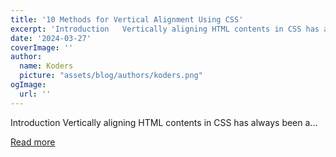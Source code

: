 ```yaml
---
title: '10 Methods for Vertical Alignment Using CSS'
excerpt: 'Introduction   Vertically aligning HTML contents in CSS has always been a...'
date: '2024-03-27'
coverImage: ''
author:
  name: Koders
  picture: "assets/blog/authors/koders.png"
ogImage:
  url: ''
---
```


Introduction   Vertically aligning HTML contents in CSS has always been a...

[Read more](https://dev.to/refine/10-methods-for-vertical-alignment-using-css-3okc)

